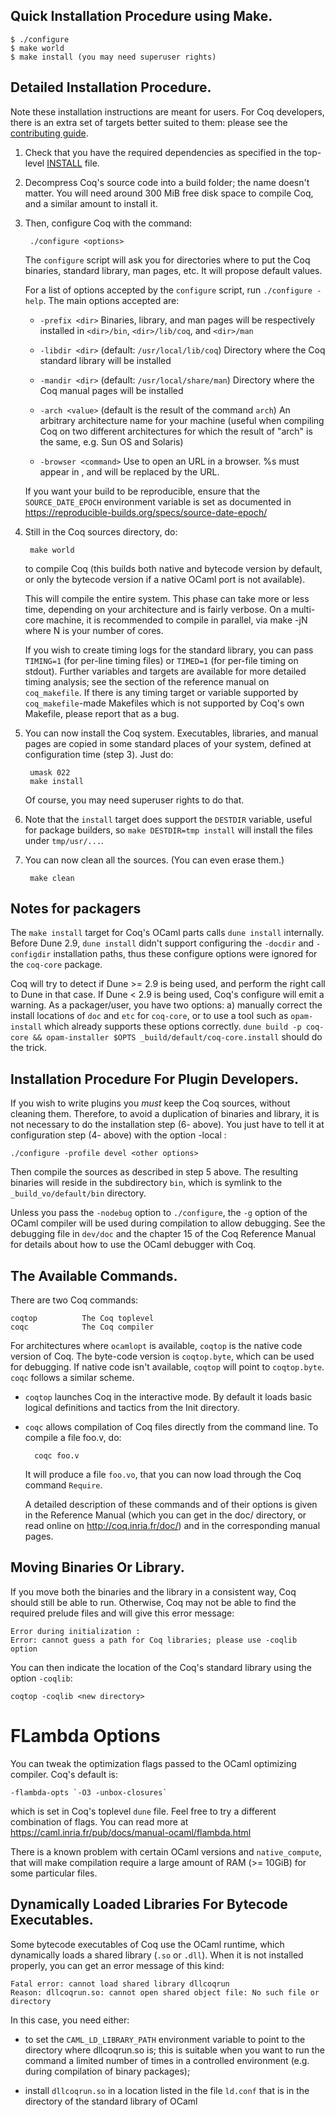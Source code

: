 Quick Installation Procedure using Make.
----------------------------------------

    $ ./configure
    $ make world
    $ make install (you may need superuser rights)

Detailed Installation Procedure.
--------------------------------

Note these installation instructions are meant for users. For Coq
developers, there is an extra set of targets better suited to them:
please see the [contributing guide](../../CONTRIBUTING.md).

1. Check that you have the required dependencies as specified in the
   top-level [INSTALL](../../INSTALL.md) file.

2. Decompress Coq's source code into a build folder; the name doesn't
   matter. You will need around 300 MiB free disk space to compile
   Coq, and a similar amount to install it.

3. Then, configure Coq with the command:

        ./configure <options>

   The `configure` script will ask you for directories where to put
   the Coq binaries, standard library, man pages, etc. It will propose
   default values.

   For a list of options accepted by the `configure` script, run
   `./configure -help`. The main options accepted are:

   * `-prefix <dir>`
     Binaries, library, and man pages will be respectively
     installed in `<dir>/bin`, `<dir>/lib/coq`, and `<dir>/man`

   * `-libdir <dir>`                   (default: `/usr/local/lib/coq`)
     Directory where the Coq standard library will be installed

   * `-mandir <dir>`                   (default: `/usr/local/share/man`)
     Directory where the Coq manual pages will be installed

   * `-arch <value>`                   (default is the result of the command `arch`)
     An arbitrary architecture name for your machine (useful when
     compiling Coq on two different architectures for which the
     result of "arch" is the same, e.g. Sun OS and Solaris)

   * `-browser <command>`
     Use <command> to open an URL in a browser. %s must appear in <command>,
     and will be replaced by the URL.

   If you want your build to be reproducible, ensure that the
   `SOURCE_DATE_EPOCH` environment variable is set as documented in
   https://reproducible-builds.org/specs/source-date-epoch/

4. Still in the Coq sources directory, do:

        make world

   to compile Coq (this builds both native and bytecode version by
   default, or only the bytecode version if a native OCaml port is not
   available).

   This will compile the entire system. This phase can take more or less time,
   depending on your architecture and is fairly verbose. On a multi-core machine,
   it is recommended to compile in parallel, via make -jN where N is your number
   of cores.

   If you wish to create timing logs for the standard library, you can
   pass `TIMING=1` (for per-line timing files) or `TIMED=1` (for
   per-file timing on stdout).  Further variables and targets are
   available for more detailed timing analysis; see the section of the
   reference manual on `coq_makefile`.  If there is any timing target
   or variable supported by `coq_makefile`-made Makefiles which is not
   supported by Coq's own Makefile, please report that as a bug.

5. You can now install the Coq system. Executables, libraries, and
   manual pages are copied in some standard places of your system,
   defined at configuration time (step 3). Just do:

        umask 022
        make install

   Of course, you may need superuser rights to do that.

6. Note that the `install` target does support the `DESTDIR` variable,
   useful for package builders, so `make DESTDIR=tmp install` will
   install the files under `tmp/usr/...`.

7. You can now clean all the sources. (You can even erase them.)

        make clean

Notes for packagers
-------------------

The `make install` target for Coq's OCaml parts calls `dune install`
internally. Before Dune 2.9, `dune install` didn't support configuring
the `-docdir` and `-configdir` installation paths, thus these
configure options were ignored for the `coq-core` package.

Coq will try to detect if Dune >= 2.9 is being used, and perform the
right call to Dune in that case. If Dune < 2.9 is being used, Coq's
configure will emit a warning. As a packager/user, you have two
options: a) manually correct the install locations of `doc` and `etc`
for `coq-core`, or to use a tool such as `opam-install` which already
supports these options correctly. `dune build -p coq-core &&
opam-installer $OPTS _build/default/coq-core.install` should do the
trick.

Installation Procedure For Plugin Developers.
---------------------------------------------

If you wish to write plugins you *must* keep the Coq sources, without
cleaning them. Therefore, to avoid a duplication of binaries and library,
it is not necessary to do the installation step (6- above).  You just have
to tell it at configuration step (4- above) with the option -local :

    ./configure -profile devel <other options>

Then compile the sources as described in step 5 above. The resulting
binaries will reside in the subdirectory `bin`, which is symlink to
the `_build_vo/default/bin` directory.

Unless you pass the `-nodebug` option to `./configure`, the `-g`
option of the OCaml compiler will be used during compilation to allow
debugging.  See the debugging file in `dev/doc` and the chapter 15 of
the Coq Reference Manual for details about how to use the OCaml
debugger with Coq.


The Available Commands.
-----------------------

There are two Coq commands:

    coqtop          The Coq toplevel
    coqc            The Coq compiler

For architectures where `ocamlopt` is available, `coqtop` is the
native code version of Coq. The byte-code version is `coqtop.byte`,
which can be used for debugging. If native code isn't available,
`coqtop` will point to `coqtop.byte`. `coqc` follows a similar scheme.

* `coqtop` launches Coq in the interactive mode. By default it loads
  basic logical definitions and tactics from the Init directory.

* `coqc` allows compilation of Coq files directly from the command line.
  To compile a file foo.v, do:

        coqc foo.v

  It will produce a file `foo.vo`, that you can now load through the Coq
  command `Require`.

  A detailed description of these commands and of their options is given
  in the Reference Manual (which you can get in the doc/
  directory, or read online on http://coq.inria.fr/doc/)
  and in the corresponding manual pages.

Moving Binaries Or Library.
---------------------------

If you move both the binaries and the library in a consistent way, Coq
should still be able to run. Otherwise, Coq may not be able to find
the required prelude files and will give this error message:

    Error during initialization :
    Error: cannot guess a path for Coq libraries; please use -coqlib option

You can then indicate the location of the Coq's standard library using
the option `-coqlib`:

    coqtop -coqlib <new directory>

# FLambda Options

You can tweak the optimization flags passed to the OCaml optimizing
compiler. Coq's default is:

    -flambda-opts `-O3 -unbox-closures`

which is set in Coq's toplevel `dune` file. Feel free to try a
different combination of flags. You can read more at
https://caml.inria.fr/pub/docs/manual-ocaml/flambda.html

There is a known problem with certain OCaml versions and
`native_compute`, that will make compilation require a large amount of
RAM (>= 10GiB) for some particular files.

Dynamically Loaded Libraries For Bytecode Executables.
------------------------------------------------------

Some bytecode executables of Coq use the OCaml runtime, which
dynamically loads a shared library (`.so` or `.dll`). When it is not
installed properly, you can get an error message of this kind:

    Fatal error: cannot load shared library dllcoqrun
    Reason: dllcoqrun.so: cannot open shared object file: No such file or directory

In this case, you need either:

- to set the `CAML_LD_LIBRARY_PATH` environment variable to point to the
  directory where dllcoqrun.so is; this is suitable when you want to run
  the command a limited number of times in a controlled environment (e.g.
  during compilation of binary packages);

- install `dllcoqrun.so` in a location listed in the file `ld.conf` that is in
  the directory of the standard library of OCaml
